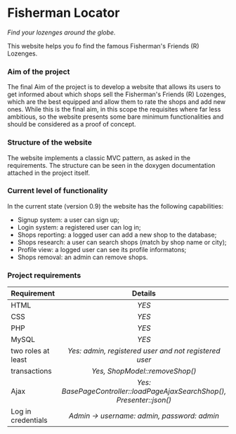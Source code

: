 Fisherman Locator
=================
*Find your lozenges around the globe.*

This website helps you fo find the famous Fisherman's Friends (R) Lozenges.

### Aim of the project
The final Aim of the project is to develop a website that allows its users to get informed about which shops sell the Fisherman's Friends (R) Lozenges,
which are the best equipped and allow them to rate the shops and add new 
ones. While this is the final aim, in this scope the requisites where far less ambitious, so the website presents some bare minimum functionalities and should be considered as a proof of concept.

### Structure of the website
The website implements a classic MVC pattern, as asked in the requirements. The structure can be seen in the doxygen documentation attached in the project itself.

### Current level of functionality
In the current state (version 0.9) the website has the following capabilities:

- Signup system: a user can sign up;
- Login system: a registered user can log in;
- Shops reporting: a logged user can add a new shop to the database;
- Shops research: a user can search shops (match by shop name or city);
- Profile view: a logged user can see its profile informatons;
- Shops removal: an admin can remove shops.

### Project requirements

| Requirement | Details |
|---------------------|:-----------------------------------------------------:|
| HTML | *YES* |
| CSS | *YES* |
| PHP | *YES* |
| MySQL | *YES* |
| two roles at least | *Yes: admin, registered user and not registered user* |
| transactions | *Yes, ShopModel::removeShop()* |
| Ajax | *Yes: BasePageController::loadPageAjaxSearchShop(), Presenter::json()* |
| Log in credentials | *Admin -> username: admin, password: admin* |

